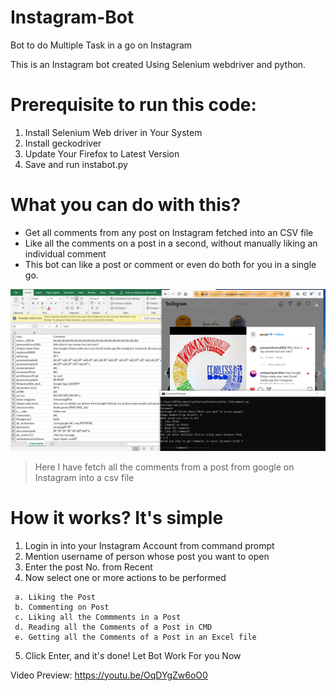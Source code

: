 # Instagram-Bot
Bot to do Multiple Task in a go on Instagram

This is an Instagram bot created Using Selenium webdriver and python.

# Prerequisite to run this code:
 1. Install Selenium Web driver in Your System
 2. Install geckodriver
 3. Update Your Firefox to Latest Version
 4. Save and run instabot.py

# What you can do with this?
 - Get all comments from any post on Instagram fetched into an CSV file
 - Like all the comments on a post in a second, without manually liking an individual comment
 - This bot can like a post or comment or even do both for you in a single go.
 
![Instagram Bot work](https://github.com/Ayushmanglani/ayush-projects/blob/master/python_projects/InstaBot/Screenshot%20(136).png) 
> Here I have fetch all the comments from a post from google on Instagram into a csv file

# How it works? It's simple

 1. Login in into your Instagram Account from command prompt 
 2. Mention username of person whose post you want to open
 3. Enter the post No. from Recent
 4. Now select one or more actions to be performed
 ```
  a. Liking the Post
  b. Commenting on Post
  c. Liking all the Commments in a Post
  d. Reading all the Comments of a Post in CMD
  e. Getting all the Comments of a Post in an Excel file
 ```
 5. Click Enter, and it's done! Let Bot Work For you Now
 
 Video Preview: https://youtu.be/OqDYgZw6oO0
 
 
